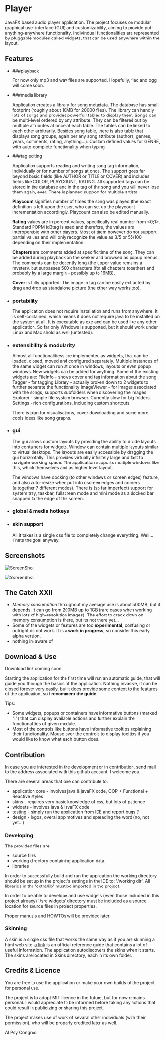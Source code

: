 # Player

JavaFX based audio player application.
The project focuses on modular graphical user interface (GUI) and customizability, aiming to provide put-anything-anywhere functionality. Indivindual functionalities are represented by pluggable modules called widgets, that can be used anywhere within the layout.

## Features

- ###playback

  For now only mp3 and wav files are supported. Hopefully, flac and ogg will come soon.
  
- ###media library 
  
  Application creates a library for song metadata. The database has small footprint (roughly about 10MB for 20000 files). The library can handly lots of songs and provides powerfull tables to display them. Songs can be multi-level ordered by any attribute. They can be filtered out by multiple attributes at once at each table. The tables can be linked to each other arbitrarily. Besides song table, there is also table that displays song groups, again per any song attribute (authors, genres, years, comments, rating, anything...). Custom defined values for GENRE, with auto-complete functionality when typing

- ###tag editing

  Application supports reading and writing song tag information, individually or for number of songs at once. The support goes far beyond basic fields (like AUTHOR or TITLE or COVER) and includes fields like COLOR, PLAYCOUNT, RATING. All supported tags can be stored in the database and in the tag of the song and you will never lose them again, ever. There is planned support for multiple artists.
  
  **Playcount** signifies number of times the song was played (the exact definition is left upon the user, who can set up the playcount incrementation accordingly. Playcount can also be edited manually.
  
  **Rating** values are in percent values, specifically real number from <0;1>. Standard POPM id3tag is used and therefore, the values are interoperable with other players. Most of them however do not support partial values and will only recognize the value as 3/5 or 55/100 depending on their implementation.
  
  **Chapters** are comments added at specific time of the song. They can be added during playback on the seeker and browsed as popup menus. The comments can be decently long (the upper value remains a mystery, but surpasses 500 characters (for all chapters together) and probably by a large margin - possibly up to 16MB).
  
  **Cover** is fully upported. The image in tag can be easily extracted by drag and drop as standalone picture (the other way works too).

- ### portability 

  The application does not require installation and runs from anywhere. It is self-contained, which means it does not require java to be installed on the system at all. It is executable as exe and can be used like any other application. So far only Windows is supported, but it should work under Linux and Mac shold as well (untested).
  
- ### extensibility & modularity

  Almost all functionalitiess are implemented as widgets, that can be loaded, closed, moved and configured separately. Multiple instances of the same widget can run at once in windows, layouts or even popup windows. New widgets can be added for anything. Some of the existing widgets are:
  FileInfo - shows cover and tag information about the song
  Tagger - for tagging
  Library - actually broken down to 2 widgets to further separate the functionality
  ImageViewer - for images associated with the songs, supports subfolders when discovering the images
  Explorer - simple file system browser. Currently slow for big folders.
  Settings - rich configurations, including custom shortcuts
  
  There is plan for visualisations, cover downloading and some more cools ideas like song graphs.
  
- ### gui

  The gui allows custom layouts by providing the ability to divide layouts into containers for widgets. Window can contain multiple layouts similar to virtual desktops. The layouts are easily accessible by dragging the gui horizontally. This provides virtually infinitely large and fast to navigate working space. The application supports multiple windows like this, which themselves and as higher level layout.
  
  The windows have docking (to other windows or screen edges) feature, and also auto-resize when put into cscreen edges and corners (altogether 7 different modes). There is (so far imperfect) support for system tray, taskbar, fullscreen mode and mini mode as a docked bar snapped to the edge of the screen.
  
- ### global & media hotkeys
- ### skin support

  All it takes is a single css file to completely change everything. Well... Thats the goal anyway. 

## Screenshots

![ScreenShot](/extra/screenshot1.png)

![ScreenShot](/extra/screenshot3.png)

## The Catch XXII

- *Memory consumption* throughout my average use is about 500MB, but it depends. It can go from 200MB up to 1GB (rare cases when working with lots of high-resolution images). The effort to crack down on memory consumption is there, but its not there yet...
- Some of the widgets or features are too **experimental**, confusing or outright do not work. It is a **work in progress**, so consider this early alpha version.
- nothing im aware of

## Download & Use

Download link coming soon.

Starting the application for the first time will run an automatic guide, that will guide you through the basics of the application. Nothing invasive, it can be closed forever very easily, but it does provide some context to the features of the application, so i **recomment the guide**.

Tips:
- Some widgets, popups or containers have informative buttons (marked "i") that can display available actions and further explain the functionalities of given module. 
- Most of the controls like buttons have informative tooltips explaining their functionality. Mouse over the controls to display tooltips if you would like to know what each button does.

## Contribution

In case you are interested in the development or in contribution, send mail to the address associated with this github account. I welcome you.

There are several areas that one can contribute to:
- application core - involves java & javaFX code, OOP + Functional + Reactive styles
- skins - requires very basic knowledge of css, but lots of patience
- widgets - involves java & javaFX code
- testing - simply run the application from IDE and report bugs ?
- design - logos, overal app motives and spreading the word (no, not yet...)

### Developing

The provided files are
- source files
- working directory containing application data.
- libraries

In order to successfully build and run the application the working directory should be set up in the project's settings in the IDE to: '/working dir'. All libraries in the 'extra/lib' must be imported in the project.

In order to be able to develope and use widgets (even those included in this project already) '/src widgets' directory must be included as a source location for source files in project properties.

Proper manuals and HOWTOs will be provided later.

### Skinning

A skin is a single css file that works the same way as if you are skinning a html web site. [a link](http://docs.oracle.com/javafx/2/api/javafx/scene/doc-files/cssref.html) is an official reference guide that contains a lot of useful information.
The application autodiscovers the skins when it starts. The skins are located in Skins directory, each in its own folder.

## Credits & Licence

You are free to use the application or make your own builds of the project for personal use.

The project is to adopt MIT licence in the future, but for now remains personal. I would appreciate to be
informed before taking any actions that could result in publicizing or sharing this project.

The project makes use of work of sevaral other individuals (with their permission), who will be properly credited later as well.

Al Psy Congroo
